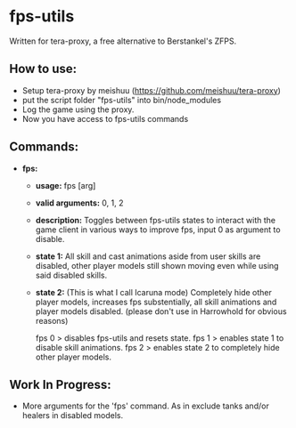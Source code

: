 # fps-utils

  Written for tera-proxy, a free alternative to Berstankel's ZFPS.

## How to use:
* Setup tera-proxy by meishuu (https://github.com/meishuu/tera-proxy)
* put the script folder "fps-utils" into bin/node_modules
* Log the game using the proxy.
* Now you have access to fps-utils commands

## Commands:
* **fps:**
    * **usage:** fps [arg]
    * **valid arguments:** 0, 1, 2
    * **description:** Toggles between fps-utils states to interact with the game client in various ways to improve fps, input 0 as argument to disable.
    * **state 1:** All skill and cast animations aside from user skills are disabled, other player models still shown moving even while using said disabled skills.
    * **state 2:** (This is what I call Icaruna mode) Completely hide other player models, increases fps substentially, all skill animations and player models disabled. (please don't use in Harrowhold for obvious reasons)


        fps 0 > disables fps-utils and resets state.
        fps 1 > enables state 1 to disable skill animations.
        fps 2 > enables state 2 to completely hide other player models.

## Work In Progress:
* More arguments for the 'fps' command. As in exclude tanks and/or healers in disabled models.
